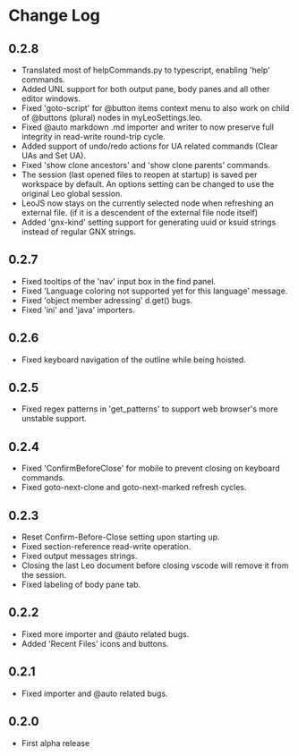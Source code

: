 # Change Log

## 0.2.8

- Translated most of helpCommands.py to typescript, enabling 'help' commands.
- Added UNL support for both output pane, body panes and all other editor windows.
- Fixed 'goto-script' for @button items context menu to also work on child of @buttons (plural) nodes in myLeoSettings.leo.
- Fixed @auto markdown .md importer and writer to now preserve full integrity in read-write round-trip cycle.
- Added support of undo/redo actions for UA related commands (Clear UAs and Set UA).
- Fixed 'show clone ancestors' and 'show clone parents' commands.
- The session (last opened files to reopen at startup) is saved per workspace by default. An options setting can be changed to use the original Leo global session.
- LeoJS now stays on the currently selected node when refreshing an external file. (if it is a descendent of the external file node itself)
- Added 'gnx-kind' setting support for generating uuid or ksuid strings instead of regular GNX strings.

## 0.2.7

- Fixed tooltips of the 'nav' input box in the find panel.
- Fixed 'Language coloring not supported yet for this language' message.
- Fixed 'object member adressing' d.get() bugs.
- Fixed 'ini' and 'java' importers.

## 0.2.6

- Fixed keyboard navigation of the outline while being hoisted.

## 0.2.5

- Fixed regex patterns in 'get_patterns' to support web browser's more unstable support.

## 0.2.4

- Fixed 'ConfirmBeforeClose' for mobile to prevent closing on keyboard commands.
- Fixed goto-next-clone and goto-next-marked refresh cycles.

## 0.2.3

- Reset Confirm-Before-Close setting upon starting up.
- Fixed section-reference read-write operation.
- Fixed output messages strings.
- Closing the last Leo document before closing vscode will remove it from the session.
- Fixed labeling of body pane tab.

## 0.2.2

- Fixed more importer and @auto related bugs.
- Added 'Recent Files' icons and buttons.

## 0.2.1

- Fixed importer and @auto related bugs.

## 0.2.0 

- First alpha release

